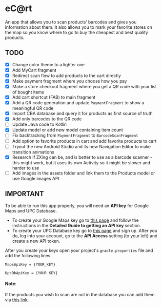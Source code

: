 # eC@rt  
An app that allows you to scan products’ barcodes and gives you information about them.
It also allows you to mark your favorite stores on the map so you know where to go to buy
the cheapest and best quality products.

## TODO
 - [x] Change color theme to a lighter one
 - [x] Add MyCart fragment
 - [x] Redirect scan flow to add products to the cart directly
 - [x] Make payment fragment where you choose how you pay
 - [x] Make a store checkout fragment where you get a QR code with your list of bought items
 - [x] Add cart shortcut (FAB) to main fragment
 - [x] Add a QR code generation and update `PaymentFragment` to show a meaningful QR code
 - [x] Import CBA database and query it for products as first source of truth
 - [x] Add only barcodes to the QR code
 - [ ] Update Java code to Kotlin
 - [x] Update model or add new model containing item count
 - [ ] Fix backtracking from `PaymentFragment` to `BarcodeScanFragment`
 - [ ] Add option to favorite products in cart and add favorite products to cart
 - [ ] Tryout the new Android Studio and its new Navigation Editor to make transition animations
 - [x] Research if ZXing can be, and is better to use as a barcode scanner - 
    this might work, but it uses its own Activity so it might be slower and harder to use
 - [ ] Add images in the assets folder and link them to the Products model or use Google images API

## IMPORTANT
To be able to run this app properly, you will need an **API key** for Google Maps and UPC Database. 
 - To create your Google Maps key go to 
 [this page](https://developers.google.com/maps/documentation/embed/get-api-key#detailed-guide) 
 and follow the instructions in the **Detailed Guide to getting an API key** section. 
 - To create your UPC Database key go to [this page](http://upcdatabase.org/signup) and sign up. 
 After you do, log into your account, go to the **API Access** setting (to your left) and create a new
 API token.
 
 After you create your keys open your project's `gradle.properties` file and add the following lines:

 `MapsApiKey = {YOUR_KEY}`
 
 `UpcDbApiKey = {YOUR_KEY}`
 
 #### Note:
 If the products you wish to scan are not in the database you can add them via [this link](http://upcdatabase.org/add).
